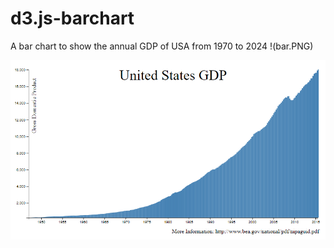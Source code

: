 # d3.js-barchart
A bar chart to show the annual GDP of USA from 1970 to 2024
!(bar.PNG)

![bar](https://github.com/ibraeh/d3.js-barchart/blob/main/bar.PNG)
